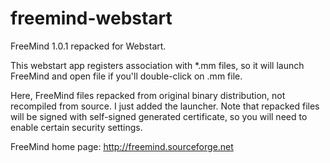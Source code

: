 # freemind-webstart

FreeMind 1.0.1 repacked for Webstart.

This webstart app registers association with *.mm files, so it will launch FreeMind
and open file if you'll double-click on .mm file.

Here, FreeMind files repacked from original binary distribution, not recompiled from source.
I just added the launcher. Note that repacked files will be signed with self-signed generated certificate,
so you will need to enable certain security settings.

FreeMind home page: http://freemind.sourceforge.net
